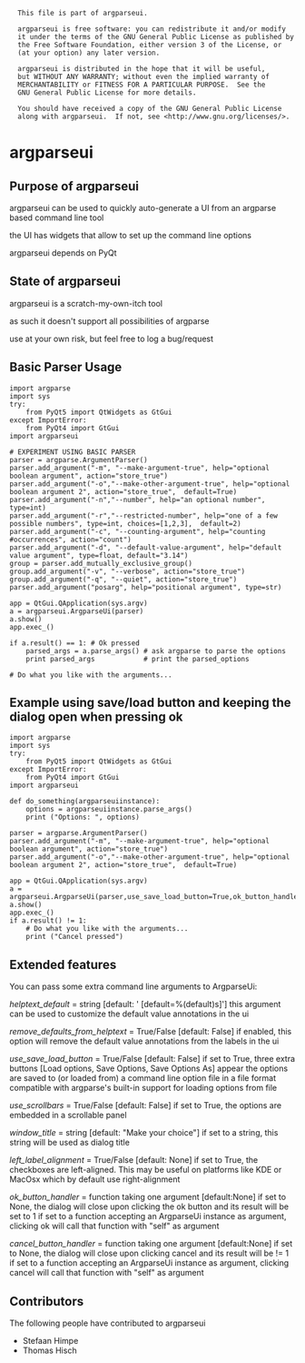                                                                         
      This file is part of argparseui.
  
      argparseui is free software: you can redistribute it and/or modify
      it under the terms of the GNU General Public License as published by
      the Free Software Foundation, either version 3 of the License, or
      (at your option) any later version.
  
      argparseui is distributed in the hope that it will be useful,
      but WITHOUT ANY WARRANTY; without even the implied warranty of
      MERCHANTABILITY or FITNESS FOR A PARTICULAR PURPOSE.  See the
      GNU General Public License for more details.
  
      You should have received a copy of the GNU General Public License
      along with argparseui.  If not, see <http://www.gnu.org/licenses/>.
                                                                        

argparseui
==========

Purpose of argparseui
---------------------

argparseui can be used to quickly auto-generate a UI
from an argparse based command line tool

the UI has widgets that allow to set up the command line options

argparseui depends on PyQt

State of argparseui
-------------------

argparseui is a scratch-my-own-itch tool

as such it doesn't support all possibilities of argparse

use at your own risk, but feel free to log a bug/request

Basic Parser Usage
------------------
    import argparse
    import sys
    try:
        from PyQt5 import QtWidgets as GtGui
    except ImportError:
        from PyQt4 import GtGui
    import argparseui
    
    # EXPERIMENT USING BASIC PARSER     
    parser = argparse.ArgumentParser()
    parser.add_argument("-m", "--make-argument-true", help="optional boolean argument", action="store_true")
    parser.add_argument("-o","--make-other-argument-true", help="optional boolean argument 2", action="store_true",  default=True)
    parser.add_argument("-n","--number", help="an optional number", type=int)
    parser.add_argument("-r","--restricted-number", help="one of a few possible numbers", type=int, choices=[1,2,3],  default=2)
    parser.add_argument("-c", "--counting-argument", help="counting #occurrences", action="count")
    parser.add_argument("-d", "--default-value-argument", help="default value argument", type=float, default="3.14")
    group = parser.add_mutually_exclusive_group()
    group.add_argument("-v", "--verbose", action="store_true")
    group.add_argument("-q", "--quiet", action="store_true")
    parser.add_argument("posarg", help="positional argument", type=str)

    app = QtGui.QApplication(sys.argv)
    a = argparseui.ArgparseUi(parser)
    a.show()
    app.exec_()

    if a.result() == 1: # Ok pressed
        parsed_args = a.parse_args() # ask argparse to parse the options
        print parsed_args            # print the parsed_options

    # Do what you like with the arguments...

Example using save/load button and keeping the dialog open when pressing ok
-----------------------------------------------------------------------------------------------------
    import argparse
    import sys
    try:
        from PyQt5 import QtWidgets as GtGui
    except ImportError:
        from PyQt4 import GtGui
    import argparseui

    def do_something(argparseuiinstance):
        options = argparseuiinstance.parse_args()
        print ("Options: ", options)
         
    parser = argparse.ArgumentParser()
    parser.add_argument("-m", "--make-argument-true", help="optional boolean argument", action="store_true")
    parser.add_argument("-o","--make-other-argument-true", help="optional boolean argument 2", action="store_true",  default=True)

    app = QtGui.QApplication(sys.argv)
    a =     argparseui.ArgparseUi(parser,use_save_load_button=True,ok_button_handler=do_something)
    a.show()
    app.exec_()
    if a.result() != 1:
        # Do what you like with the arguments...
        print ("Cancel pressed")
 
Extended features
-----------------

You can pass some extra command line arguments to ArgparseUi:

  *helptext_default* = string [default: ' [default=%(default)s]']
  this argument can be used to customize the default value annotations in the ui

  *remove\_defaults\_from_helptext* = True/False [default: False]
  if enabled, this option will remove the default value annotations from 
  the labels in the ui

  *use\_save\_load_button* = True/False [default: False]
  if set to True, three extra buttons [Load options, Save Options, Save Options As] appear
  the options are saved to (or loaded from) a command line option file in a file format compatible with 
  argparse's built-in support for loading options from file

  *use_scrollbars* = True/False [default: False]
  if set to True, the options are embedded in a scrollable panel

  *window_title* = string [default: "Make your choice"]
  if set to a string, this string will be used as dialog title

  *left\_label\_alignment* = True/False [default: None]
  if set to True, the checkboxes are left-aligned. This may be useful on platforms 
  like KDE or MacOsx which by default use right-alignment
  
  *ok\_button\_handler* = function taking one argument [default:None]
  if set to None, the dialog will close upon clicking the ok button and its result will be set to 1
  if set to a function accepting an ArgparseUi instance as argument, clicking ok will call that function 
  with "self" as argument
  
  *cancel\_button\_handler* = function taking one argument [default:None]
  if set to None, the dialog will close upon clicking cancel and its result will be != 1
  if set to a function accepting an ArgparseUi instance as argument, clicking cancel will call that
  function with "self" as argument

Contributors
------------

The following people have contributed to argparseui

  * Stefaan Himpe
  * Thomas Hisch

